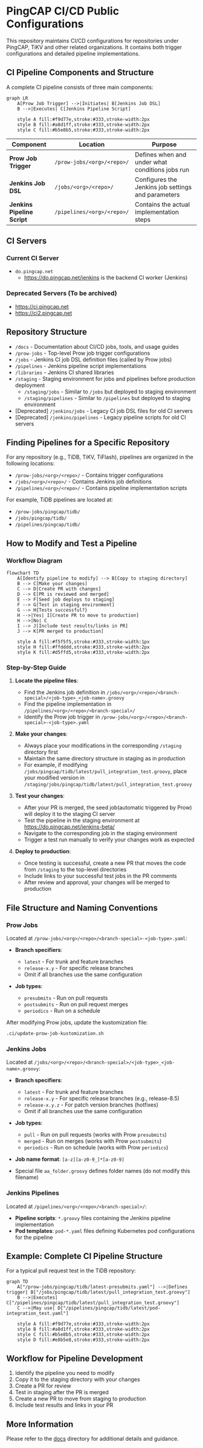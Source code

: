 # PingCAP CI/CD Public Configurations

This repository maintains CI/CD configurations for repositories under PingCAP, TiKV and other related organizations. It contains both trigger configurations and detailed pipeline implementations.

## CI Pipeline Components and Structure

A complete CI pipeline consists of three main components:

```mermaid
graph LR
    A[Prow Job Trigger] -->|Initiates| B[Jenkins Job DSL]
    B -->|Executes| C[Jenkins Pipeline Script]
    
    style A fill:#f9d77e,stroke:#333,stroke-width:2px
    style B fill:#a8d1ff,stroke:#333,stroke-width:2px
    style C fill:#b5e8b5,stroke:#333,stroke-width:2px
```

| Component | Location | Purpose |
|-----------|----------|---------|
| **Prow Job Trigger** | `/prow-jobs/<org>/<repo>/` | Defines when and under what conditions jobs run |
| **Jenkins Job DSL** | `/jobs/<org>/<repo>/` | Configures the Jenkins job settings and parameters |
| **Jenkins Pipeline Script** | `/pipelines/<org>/<repo>/` | Contains the actual implementation steps |

## CI Servers

### Current CI Server

- `do.pingcap.net`
  - https://do.pingcap.net/jenkins is the backend CI worker (Jenkins)

### Deprecated Servers (To be archived)

- https://ci.pingcap.net
- https://ci2.pingcap.net

## Repository Structure

- `/docs` - Documentation about CI/CD jobs, tools, and usage guides
- `/prow-jobs` - Top-level Prow job trigger configurations
- `/jobs` - Jenkins CI job DSL definition files (called by Prow jobs)
- `/pipelines` - Jenkins pipeline script implementations
- `/libraries` - Jenkins CI shared libraries
- `/staging` - Staging environment for jobs and pipelines before production deployment
  - `/staging/jobs` - Similar to `/jobs` but deployed to staging environment
  - `/staging/pipelines` - Similar to `/pipelines` but deployed to staging environment
- [Deprecated] `/jenkins/jobs` - Legacy CI job DSL files for old CI servers
- [Deprecated] `/jenkins/pipelines` - Legacy pipeline scripts for old CI servers

## Finding Pipelines for a Specific Repository

For any repository (e.g., TiDB, TiKV, TiFlash), pipelines are organized in the following locations:

- `/prow-jobs/<org>/<repo>/` - Contains trigger configurations
- `/jobs/<org>/<repo>/` - Contains Jenkins job definitions
- `/pipelines/<org>/<repo>/` - Contains pipeline implementation scripts

For example, TiDB pipelines are located at:
- `/prow-jobs/pingcap/tidb/`
- `/jobs/pingcap/tidb/`
- `/pipelines/pingcap/tidb/`

## How to Modify and Test a Pipeline

### Workflow Diagram

```mermaid
flowchart TD
    A[Identify pipeline to modify] --> B[Copy to staging directory]
    B --> C[Make your changes]
    C --> D[Create PR with changes]
    D --> E[PR is reviewed and merged]
    E --> F[Seed job deploys to staging]
    F --> G[Test in staging environment]
    G --> H{Tests successful?}
    H -->|Yes| I[Create PR to move to production]
    H -->|No| C
    I --> J[Include test results/links in PR]
    J --> K[PR merged to production]
    
    style A fill:#f5f5f5,stroke:#333,stroke-width:1px
    style H fill:#ffdddd,stroke:#333,stroke-width:2px
    style K fill:#d5ffd5,stroke:#333,stroke-width:2px
```

### Step-by-Step Guide

1. **Locate the pipeline files**:
   - Find the Jenkins job definition in `/jobs/<org>/<repo>/<branch-special>/<job-type>_<job-name>.groovy`
   - Find the pipeline implementation in `/pipelines/<org>/<repo>/<branch-special>/`
   - Identify the Prow job trigger in `/prow-jobs/<org>/<repo>/<branch-special>-<job-type>.yaml`

2. **Make your changes**:
   - Always place your modifications in the corresponding `/staging` directory first
   - Maintain the same directory structure in staging as in production
   - For example, if modifying `/jobs/pingcap/tidb/latest/pull_integration_test.groovy`, 
     place your modified version in `/staging/jobs/pingcap/tidb/latest/pull_integration_test.groovy`

3. **Test your changes**:
   - After your PR is merged, the seed job(automatic triggered by Prow) will deploy it to the staging CI server
   - Test the pipeline in the staging environment at https://do.pingcap.net/jenkins-beta/
   - Navigate to the corresponding job in the staging environment
   - Trigger a test run manually to verify your changes work as expected

4. **Deploy to production**:
   - Once testing is successful, create a new PR that moves the code from `/staging` to the top-level directories
   - Include links to your successful test jobs in the PR comments
   - After review and approval, your changes will be merged to production

## File Structure and Naming Conventions

### Prow Jobs

Located at `/prow-jobs/<org>/<repo>/<branch-special>-<job-type>.yaml`:

- **Branch specifiers**:
  - `latest` - For trunk and feature branches
  - `release-x.y` - For specific release branches
  - Omit if all branches use the same configuration

- **Job types**:
  - `presubmits` - Run on pull requests
  - `postsubmits` - Run on pull request merges
  - `periodics` - Run on a schedule

After modifying Prow jobs, update the kustomization file:
```bash
.ci/update-prow-job-kustomization.sh
```

### Jenkins Jobs

Located at `/jobs/<org>/<repo>/<branch-special>/<job-type>_<job-name>.groovy`:

- **Branch specifiers**:
  - `latest` - For trunk and feature branches
  - `release-x.y` - For specific release branches (e.g., release-8.5)
  - `release-x.y.z` - For patch version branches (hotfixes)
  - Omit if all branches use the same configuration

- **Job types**:
  - `pull` - Run on pull requests (works with Prow `presubmits`)
  - `merged` - Run on merges (works with Prow `postsubmits`)
  - `periodics` - Run on schedule (works with Prow `periodics`)

- **Job name format**: `[a-z][a-z0-9_]*[a-z0-9]`

- Special file `aa_folder.groovy` defines folder names (do not modify this filename)

### Jenkins Pipelines

Located at `/pipelines/<org>/<repo>/<branch-special>/`:

- **Pipeline scripts**: `*.groovy` files containing the Jenkins pipeline implementation
- **Pod templates**: `pod-*.yaml` files defining Kubernetes pod configurations for the pipeline

## Example: Complete CI Pipeline Structure

For a typical pull request test in the TiDB repository:

```mermaid
graph TD
    A["/prow-jobs/pingcap/tidb/latest-presubmits.yaml"] -->|Defines trigger| B["/jobs/pingcap/tidb/latest/pull_integration_test.groovy"]
    B -->|Executes| C["/pipelines/pingcap/tidb/latest/pull_integration_test.groovy"]
    C -->|May use| D["/pipelines/pingcap/tidb/latest/pod-integration_test.yaml"]
    
    style A fill:#f9d77e,stroke:#333,stroke-width:2px
    style B fill:#a8d1ff,stroke:#333,stroke-width:2px
    style C fill:#b5e8b5,stroke:#333,stroke-width:2px
    style D fill:#e8b5e8,stroke:#333,stroke-width:2px
```

## Workflow for Pipeline Development

1. Identify the pipeline you need to modify
2. Copy it to the staging directory with your changes
3. Create a PR for review
4. Test in staging after the PR is merged
5. Create a new PR to move from staging to production
6. Include test results and links in your PR

## More Information

Please refer to the [docs](./docs) directory for additional details and guidance.
